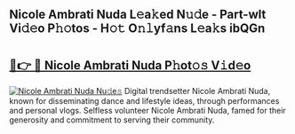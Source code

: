 ## Nicole Ambrati Nuda L𝚎a𝚔ed N𝚞𝚍e - Part-wlt Vi𝚍𝚎o P𝚑𝚘tos - H𝚘𝚝 O𝚗𝚕yf𝚊ns L𝚎a𝚔s ibQGn

# <h2><a href="http://kfeb8r8.oniu.top/?m=Nicole+Ambrati+Nuda">🔗👉 🔴 Nicole Ambrati Nuda P𝚑ot𝚘𝚜 V𝚒d𝚎o</a></h2>

[![Nicole Ambrati Nuda Nu𝚍e𝚜](https://i.imgur.com/0qMVB7G.gif)](http://kfeb8r8.oniu.top/?m=Nicole+Ambrati+Nuda)
Digital trendsetter Nicole Ambrati Nuda, known for disseminating dance and lifestyle ideas, through performances and personal vlogs. Selfless volunteer Nicole Ambrati Nuda, famed for their generosity and commitment to serving their community.  
